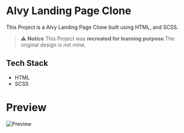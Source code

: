 # Alvy Landing Page Clone

This Project is a Alvy Landing Page Clone built using HTML, and SCSS.

> ⚠ **Notice** This Project was **recreated for learning purpose**.The original design is not mine.

## Tech Stack

- HTML
- SCSS

# Preview 

![Preview](./assets/2025-10-17+14-22-06.gif)